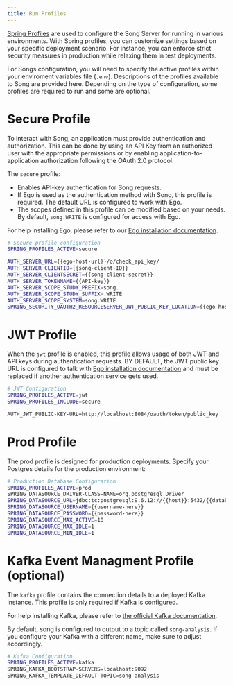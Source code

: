 ```yaml
---
title: Run Profiles
---
```


 <a href="https://docs.spring.io/spring-boot/docs/1.2.0.M1/reference/html/boot-features-profiles.html" target="_blank" rel="noopener noreferrer">Spring Profiles</a> are used to configure the Song Server for running in various environments. With Spring profiles, you can customize settings based on your specific deployment scenario. For instance, you can enforce strict security measures in production while relaxing them in test deployments.

For Songs configuration, you will need to specify the active profiles within your enviroment variables file (`.env`). Descriptions of the profiles available to Song are provided here. Depending on the type of configuration, some profiles are required to run and some are optional. 

# Secure Profile

To interact with Song, an application must provide authentication and authorization. This can be done by using an API Key from an authorized user with the appropriate permissions or by enabling application-to-application authorization following the OAuth 2.0 protocol.

The `secure` profile: 

- Enables API-key authentication for Song requests.
- If Ego is used as the authentication method with Song, this profile is required.  The default URL is configured to work with Ego.
- The scopes defined in this profile can be modified based on your needs. By default, `song.WRITE` is configured for access with Ego. 

For help installing Ego, please refer to our <a href="/documentation/ego" target="_blank" rel="noopener noreferrer">Ego installation documentation</a>.

``` bash
# Secure profile configuration
SPRING_PROFILES_ACTIVE=secure

AUTH_SERVER_URL={{ego-host-url}}/o/check_api_key/
AUTH_SERVER_CLIENTID={{song-client-ID}}
AUTH_SERVER_CLIENTSECRET={{song-client-secret}}
AUTH_SERVER_TOKENNAME={{API-key}}
AUTH_SERVER_SCOPE_STUDY_PREFIX=song.
AUTH_SERVER_SCOPE_STUDY_SUFFIX=.WRITE
AUTH_SERVER_SCOPE_SYSTEM=song.WRITE
SPRING_SECURITY_OAUTH2_RESOURCESERVER_JWT_PUBLIC_KEY_LOCATION={{ego-host-url}}/oauth/token/public_key
```

# JWT Profile

When the `jwt` profile is enabled, this profile allows usage of both JWT and API keys during authentication requests. BY DEFAULT, the JWT public key URL is configured to talk with <a href="/documentation/ego" target="_blank" rel="noopener noreferrer">Ego installation documentation</a> and must be replaced if another authentication service gets used.

```bash
# JWT Configuration
SPRING_PROFILES_ACTIVE=jwt
SPRING_PROFILES_INCLUDE=secure

AUTH_JWT_PUBLIC-KEY-URL=http://localhost:8084/oauth/token/public_key
```

# Prod Profile

The prod profile is designed for production deployments. Specify your Postgres details for the production environment:

```bash
# Production Database Configuration
SPRING_PROFILES_ACTIVE=prod
SPRING_DATASOURCE_DRIVER-CLASS-NAME=org.postgresql.Driver
SPRING_DATASOURCE_URL=jdbc:tc:postgresql:9.6.12://{{host}}:5432/{{database_name}}?stringtype=unspecified
SPRING_DATASOURCE_USERNAME={{username-here}}
SPRING_DATASOURCE_PASSWORD={{password-here}}
SPRING_DATASOURCE_MAX_ACTIVE=10
SPRING_DATASOURCE_MAX_IDLE=1
SPRING_DATASOURCE_MIN_IDLE=1
```

# Kafka Event Managment Profile (optional)

The `kafka` profile contains the connection details to a deployed Kafka instance. This profile is only required if Kafka is configured.

For help installing Kafka, please refer to <a href="https://kafka.apache.org/quickstart" target="_blank" rel="noopener noreferrer">the official Kafka documentation</a>.

By default, song is configured to output to a topic called `song-analysis`. If you configure your Kafka with a different name, make sure to adjust accordingly. 

```bash
# Kafka Configuration
SPRING_PROFILES_ACTIVE=kafka
SPRING_KAFKA_BOOTSTRAP-SERVERS=localhost:9092
SPRING_KAFKA_TEMPLATE_DEFAULT-TOPIC=song-analysis
```